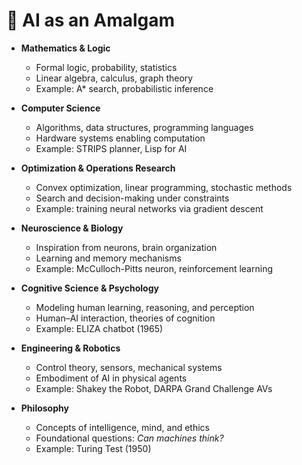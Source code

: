 # 🤖 AI as an Amalgam

- **Mathematics & Logic**
  - Formal logic, probability, statistics
  - Linear algebra, calculus, graph theory
  - Example: A* search, probabilistic inference

- **Computer Science**
  - Algorithms, data structures, programming languages
  - Hardware systems enabling computation
  - Example: STRIPS planner, Lisp for AI

- **Optimization & Operations Research**
  - Convex optimization, linear programming, stochastic methods
  - Search and decision-making under constraints
  - Example: training neural networks via gradient descent

- **Neuroscience & Biology**
  - Inspiration from neurons, brain organization
  - Learning and memory mechanisms
  - Example: McCulloch-Pitts neuron, reinforcement learning

- **Cognitive Science & Psychology**
  - Modeling human learning, reasoning, and perception
  - Human–AI interaction, theories of cognition
  - Example: ELIZA chatbot (1965)

- **Engineering & Robotics**
  - Control theory, sensors, mechanical systems
  - Embodiment of AI in physical agents
  - Example: Shakey the Robot, DARPA Grand Challenge AVs

- **Philosophy**
  - Concepts of intelligence, mind, and ethics
  - Foundational questions: *Can machines think?*
  - Example: Turing Test (1950)

